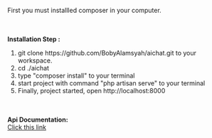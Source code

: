 <p align ="left">
First you must installled composer in your computer.
</p> 
<br>
<br>
<strong>Installation Step :</strong>
<br>
<ol>
    <li> git clone https://github.com/BobyAlamsyah/aichat.git to your workspace.</li>
    <li> cd ./aichat</li>
    <li> type "composer install" to your terminal</li>
    <li> start project with command "php artisan serve" to your terminal</li>
    <li> Finally, project started, open http://localhost:8000</li>
</ol>
<br>
<br>
<strong>Api Documentation:</strong>
<br>
<a href="https://documenter.getpostman.com/view/1784777/UVeCQoba" align="left"> Click this link </a>